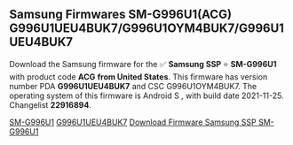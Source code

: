 <h2>Samsung Firmwares SM-G996U1(ACG) G996U1UEU4BUK7/G996U1OYM4BUK7/G996U1UEU4BUK7</h2>
Download the Samsung firmware for the ✅ <strong>Samsung SSP </strong> ⭐ <strong>SM-G996U1</strong> with product code <strong>ACG</strong> <strong> from United States</strong>. This firmware has version number PDA <strong>G996U1UEU4BUK7</strong> and CSC G996U1OYM4BUK7. The operating system of this firmware is Android S , with build date 2021-11-25. Changelist <strong>22916894</strong>.


[SM-G996U1](https://samfirm.shop/samsung/model/SM-G996U1)
[G996U1UEU4BUK7](https://samfirm.shop/samsung/pda/G996U1UEU4BUK7)
[Download Firmware Samsung SSP SM-G996U1](https://samfirm.shop/samsung/firmware/477469)
